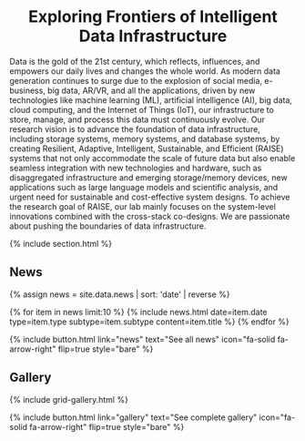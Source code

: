 ---
---

<h1 style="text-align:center"> Exploring Frontiers of Intelligent Data Infrastructure </h1>

Data is the gold of the 21st century, which reflects, influences, and empowers our daily lives and changes the whole world. As modern data generation continues to surge due to the explosion of social media, e-business, big data, AR/VR, and all the applications, driven by new technologies like machine learning (ML), artificial intelligence (AI), big data, cloud computing, and the Internet of Things (IoT), our infrastructure to store, manage, and process this data must continuously evolve. Our research vision is to advance the foundation of data infrastructure, including storage systems, memory systems, and database systems, by creating Resilient, Adaptive, Intelligent, Sustainable, and Efficient (RAISE) systems that not only accommodate the scale of future data but also enable seamless integration with new technologies and hardware, such as disaggregated infrastructure and emerging storage/memory devices, new applications such as large language models and scientific analysis, and urgent need for sustainable and cost-effective system designs. To achieve the research goal of RAISE, our lab mainly focuses on the system-level innovations combined with the cross-stack co-designs. We are passionate about pushing the boundaries of data infrastructure.

{% include section.html %}

<!-- <b>Hiring!</b> <br>
Recruiting 1-2 fully funded Ph.D. students for Fall 2025, focusing on research areas related to data systems for LLMs (e.g., KV-cache, offloading, vector databases, and hierarchical databases). Currently collaborating closely with Meta and the ORNL National Laboratory in this field. -->

## News

{% assign news = site.data.news 
  | sort: 'date'
  | reverse
%}

{% for item in news limit:10 %}
{%
  include news.html
  date=item.date
  type=item.type
  subtype=item.subtype
  content=item.title
%}
{% endfor %}

{%
  include button.html
  link="news"
  text="See all news"
  icon="fa-solid fa-arrow-right"
  flip=true
  style="bare"
%}

## Gallery

{% include grid-gallery.html %}

{%
  include button.html
  link="gallery"
  text="See complete gallery"
  icon="fa-solid fa-arrow-right"
  flip=true
  style="bare"
%}